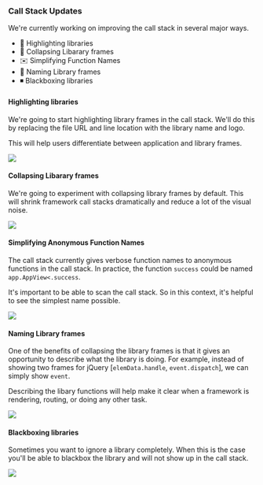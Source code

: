 

### Call Stack Updates

We're currently working on improving the call stack in several major ways.

* :diamond_shape_with_a_dot_inside: Highlighting libraries
* :spaghetti: Collapsing Libarary frames
* :envelope: Simplifying Function Names
* :baby: Naming Library frames
* :black_medium_small_square: Blackboxing libraries

#### Highlighting libraries

We're going to start highlighting library frames in the call stack. We'll do this by replacing the file URL and line location with the library name and logo.

This will help users differentiate between application and library frames.

![](https://cloud.githubusercontent.com/assets/2481105/24832090/043aef7e-1c76-11e7-8914-20367328eae0.png)

#### Collapsing Libarary frames

We're going to experiment with collapsing library frames by default. This will shrink framework call stacks dramatically and reduce a lot of the visual noise.

![](https://cloud.githubusercontent.com/assets/2481105/24832090/043aef7e-1c76-11e7-8914-20367328eae0.png)


#### Simplifying Anonymous Function Names

The call stack currently gives verbose function names to anonymous functions in the call stack.
In practice, the function `success` could be named `app.AppView<.success`.

It's important to be able to scan the call stack. So in this context, it's helpful to see the simplest name possible.


![](https://cloud.githubusercontent.com/assets/254562/24863450/e1b3400a-1dce-11e7-9ed2-b55a2db95e03.png)

#### Naming Library frames

One of the benefits of collapsing the library frames is that it gives an opportunity to
describe what the library is doing. For example, instead of showing two frames for jQuery [`elemData.handle`, `event.dispatch`], we can simply show `event`.

Describing the libary functions will help make it clear when a framework is rendering, routing, or doing any other task.

![](https://cloud.githubusercontent.com/assets/254562/24863285/38f713f6-1dce-11e7-8a7c-849160559f4a.png)

#### Blackboxing libraries

Sometimes you want to ignore a library completely. When this is the case you'll be able to blackbox the library and will not show up in the call stack.

![](https://cloud.githubusercontent.com/assets/254562/24637275/db4d4394-18ad-11e7-9c60-9c62209c3e4e.png)
